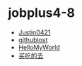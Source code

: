 # jobplus4-8
* [Justin0421](https://github.com/Justin0421)
* [githublost](https://github.com/githublost)
* [HelloMyWorld](https://github.com/OralceGY)
* [买吃的去](http://github.com/pengyanggou)
